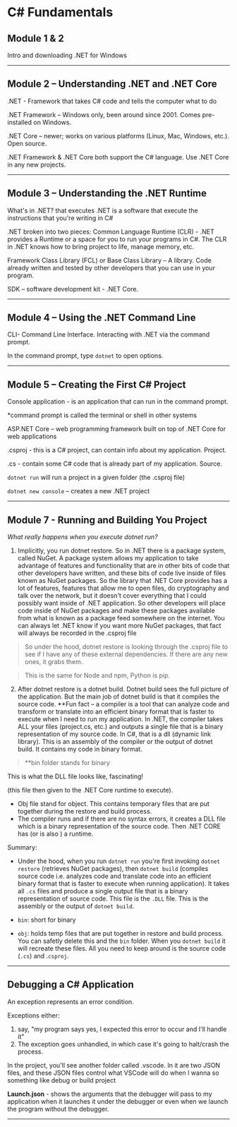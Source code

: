 # C# Fundamentals

## Module 1 & 2
Intro and downloading .NET for Windows
___

## Module 2 – Understanding .NET and .NET Core

.NET - Framework that takes C# code and tells the computer what to do 

.NET Framework – Windows only, been around since 2001. Comes pre-installed on Windows.

.NET Core – newer; works on various platforms (Linux, Mac, Windows, etc.). Open source.

.NET Framework & .NET Core both support the C# language. Use .NET Core in any new projects.
___
 
## Module 3 – Understanding the .NET Runtime
What's in .NET?  that executes
.NET is a software that execute the instructions that you're writing in C#

.NET broken into two pieces:
Common Language Runtime (CLR) - .NET provides a Runtime or a space for you to run your programs in C#. The CLR in .NET knows how to bring project to life, manage memory, etc.

Framework Class Library (FCL) or Base Class Library – A library. Code already written and tested by other developers that you can use in your program.

SDK – software development kit - .NET Core.
___

## Module 4 – Using the .NET Command Line
CLI- Command Line Interface. Interacting with .NET via the command prompt.

In the command prompt, type `dotnet` to open options.
___

## Module 5 – Creating the First C# Project
Console application - is an application that can run in the command prompt.

*command prompt is called the terminal or shell in other systems

ASP.NET Core – web programming framework built on top of .NET Core for web applications

.csproj - this is a C# project, can contain info about my application. Project.

.cs - contain some C# code that is already part of my application. Source.

`dotnet run` will run a project in a given folder (the .csproj file)

`dotnet new console` – creates a new .NET project
___
## Module 7 - Running and Building You Project
*What really happens when you execute dotnet run?* 

1. Implicitly, you run dotnet restore. So in .NET there is a package system, called NuGet. A package system allows my application to take advantage of features and functionality that are in other bits of code that other developers have written, and these bits of code live inside of files known as NuGet packages. So the library that .NET Core provides has a lot of features, features that allow me to open files, do cryptography and talk over the network, but it doesn't cover everything that I could possibly want inside of .NET application. So other developers will place code inside of NuGet packages and make these packages available from what is known as a package feed somewhere on the internet. You can always let .NET know if you want more NuGet packages, that fact will always be recorded in the .csproj file

>So under the hood, dotnet restore is looking through the .csproj file to see if I have any of these external dependencies. If there are any new ones, it grabs them.

>This is the same for Node and npm, Python is pip.
		
2. After dotnet restore is a dotnet build. Dotnet build sees the full picture of the application. But the main job of dotnet build is that it compiles the source code.
**Fun fact – a compiler is a tool that can analyze code and transform or translate into an efficient binary format that is faster to execute when I need to run my application. In .NET, the compiler takes ALL your files (project.cs, etc.) and outputs a single file that is a binary representation of my source code. In C#, that is a dll (dynamic link library). This is an assembly of the compiler or the output of dotnet build. It contains my code in binary format.

> **bin folder stands for binary

This is what the DLL file looks like, fascinating! 

(this file then given to the .NET Core runtime to execute).

* Obj file stand for object. This contains temporary files that are put together during the restore and build process.
* The compiler runs and if there are no syntax errors, it creates a DLL file which is a binary representation of the source code. Then .NET CORE has  (or is also ) a runtime.

Summary:
* Under the hood, when you run `dotnet run` you're first invoking `dotnet restore` (retrieves NuGet packages), then `dotnet build` (compiles source code i.e. analyzes code and translate code into an efficient binary format that is faster to execute when running application). It takes all `.cs` files and produce a single output file that is a binary representation of source code. This file is the `.DLL` file. This is the assembly or the output of `dotnet build`.

 * `bin`: short for binary
 * `obj`: holds temp files that are put together in restore and build process. You can safetly delete this and the `bin` folder. When you `dotnet build` it will recreate these files. All you need to keep around is the source code (`.cs`) and .`csproj`.

 ____
 ## Debugging a C# Application
 An exception represents an error condition. 

Exceptions either:
1. say, "my program says yes, I expected this error to occur and I'll handle it"
2. The exception goes unhandled, in which case it's going to halt/crash the process. 

In the project, you'll see another folder called .vscode. In it are two JSON files, and these JSON files control what VSCode will do when I wanna so something like debug or build project

**Launch.json** - shows the arguments that the debugger will pass to my application when it launches it under the debugger or even when we launch the program without the debugger. 


____




